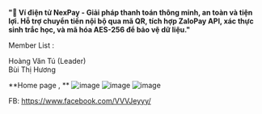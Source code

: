 **"📱 Ví điện tử NexPay - Giải pháp thanh toán thông minh, an toàn và tiện lợi. Hỗ trợ chuyển tiền nội bộ qua mã QR, tích hợp ZaloPay API, xác thực sinh trắc học, và mã hóa AES-256 để bảo vệ dữ liệu."**

Member List :

Hoàng Văn Tú (Leader)\
Bùi Thị Hương

**Home page , **
![image](https://github.com/user-attachments/assets/1ccf709c-32e5-4b17-a690-86b5052ee6bf)
![image](https://github.com/user-attachments/assets/70db48bf-70e1-4ac3-8e88-0f8c1092d6ea)
![image](https://github.com/user-attachments/assets/989e9d6b-4cc5-4ca9-b09c-560ff225c6e8)



 FB: https://www.facebook.com/VVVJeyyy/
